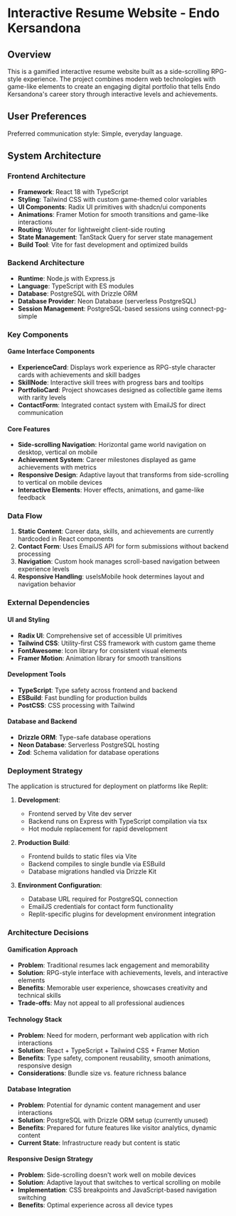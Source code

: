# Interactive Resume Website - Endo Kersandona

## Overview

This is a gamified interactive resume website built as a side-scrolling RPG-style experience. The project combines modern web technologies with game-like elements to create an engaging digital portfolio that tells Endo Kersandona's career story through interactive levels and achievements.

## User Preferences

Preferred communication style: Simple, everyday language.

## System Architecture

### Frontend Architecture
- **Framework**: React 18 with TypeScript
- **Styling**: Tailwind CSS with custom game-themed color variables
- **UI Components**: Radix UI primitives with shadcn/ui components
- **Animations**: Framer Motion for smooth transitions and game-like interactions
- **Routing**: Wouter for lightweight client-side routing
- **State Management**: TanStack Query for server state management
- **Build Tool**: Vite for fast development and optimized builds

### Backend Architecture
- **Runtime**: Node.js with Express.js
- **Language**: TypeScript with ES modules
- **Database**: PostgreSQL with Drizzle ORM
- **Database Provider**: Neon Database (serverless PostgreSQL)
- **Session Management**: PostgreSQL-based sessions using connect-pg-simple

### Key Components

#### Game Interface Components
- **ExperienceCard**: Displays work experience as RPG-style character cards with achievements and skill badges
- **SkillNode**: Interactive skill trees with progress bars and tooltips
- **PortfolioCard**: Project showcases designed as collectible game items with rarity levels
- **ContactForm**: Integrated contact system with EmailJS for direct communication

#### Core Features
- **Side-scrolling Navigation**: Horizontal game world navigation on desktop, vertical on mobile
- **Achievement System**: Career milestones displayed as game achievements with metrics
- **Responsive Design**: Adaptive layout that transforms from side-scrolling to vertical on mobile devices
- **Interactive Elements**: Hover effects, animations, and game-like feedback

### Data Flow

1. **Static Content**: Career data, skills, and achievements are currently hardcoded in React components
2. **Contact Form**: Uses EmailJS API for form submissions without backend processing
3. **Navigation**: Custom hook manages scroll-based navigation between experience levels
4. **Responsive Handling**: useIsMobile hook determines layout and navigation behavior

### External Dependencies

#### UI and Styling
- **Radix UI**: Comprehensive set of accessible UI primitives
- **Tailwind CSS**: Utility-first CSS framework with custom game theme
- **FontAwesome**: Icon library for consistent visual elements
- **Framer Motion**: Animation library for smooth transitions

#### Development Tools
- **TypeScript**: Type safety across frontend and backend
- **ESBuild**: Fast bundling for production builds
- **PostCSS**: CSS processing with Tailwind

#### Database and Backend
- **Drizzle ORM**: Type-safe database operations
- **Neon Database**: Serverless PostgreSQL hosting
- **Zod**: Schema validation for database operations

### Deployment Strategy

The application is structured for deployment on platforms like Replit:

1. **Development**: 
   - Frontend served by Vite dev server
   - Backend runs on Express with TypeScript compilation via tsx
   - Hot module replacement for rapid development

2. **Production Build**:
   - Frontend builds to static files via Vite
   - Backend compiles to single bundle via ESBuild
   - Database migrations handled via Drizzle Kit

3. **Environment Configuration**:
   - Database URL required for PostgreSQL connection
   - EmailJS credentials for contact form functionality
   - Replit-specific plugins for development environment integration

### Architecture Decisions

#### Gamification Approach
- **Problem**: Traditional resumes lack engagement and memorability
- **Solution**: RPG-style interface with achievements, levels, and interactive elements
- **Benefits**: Memorable user experience, showcases creativity and technical skills
- **Trade-offs**: May not appeal to all professional audiences

#### Technology Stack
- **Problem**: Need for modern, performant web application with rich interactions
- **Solution**: React + TypeScript + Tailwind CSS + Framer Motion
- **Benefits**: Type safety, component reusability, smooth animations, responsive design
- **Considerations**: Bundle size vs. feature richness balance

#### Database Integration
- **Problem**: Potential for dynamic content management and user interactions
- **Solution**: PostgreSQL with Drizzle ORM setup (currently unused)
- **Benefits**: Prepared for future features like visitor analytics, dynamic content
- **Current State**: Infrastructure ready but content is static

#### Responsive Design Strategy
- **Problem**: Side-scrolling doesn't work well on mobile devices
- **Solution**: Adaptive layout that switches to vertical scrolling on mobile
- **Implementation**: CSS breakpoints and JavaScript-based navigation switching
- **Benefits**: Optimal experience across all device types